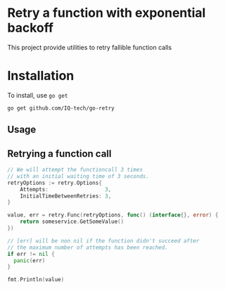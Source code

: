 # Retry a function with exponential backoff

This project provide utilities to retry fallible function calls

# Installation

To install, use `go get`

```terminal
go get github.com/IQ-tech/go-retry
```

## Usage

## Retrying a function call

```go
// We will attempt the functioncall 3 times
// with an initial waiting time of 3 seconds.
retryOptions := retry.Options{
	Attempts:                  3,
	InitialTimeBetweenRetries: 3,
}

value, err = retry.Func(retryOptions, func() (interface{}, error) {
	return someservice.GetSomeValue()
})

// [err] will be non nil if the function didn't succeed after
// the maximum number of attempts has been reached.
if err != nil {
  panic(err)
}

fmt.Println(value)
```

